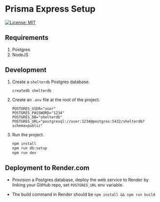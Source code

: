 # Prisma Express Setup

[![License: MIT](https://img.shields.io/badge/License-MIT-yellow.svg)](https://opensource.org/licenses/MIT)

## Requirements

1. Postgres
2. NodeJS

## Development

1. Create a `shelterdb` Postgres database.

    ```bash
    createdb shelterdb
    ```

2. Create an `.env` file at the root of the project.

    ```text
    POSTGRES_USER="user"
    POSTGRES_PASSWORD="1234"
    POSTGRES_DB="shelterdb"
    POSTGRES_URL="postgresql://user:1234@postgres:5432/shelterdb?schema=public"
    ```

3. Run the project.

    ```bash
    npm install
    npm run db:setup
    npm run dev
    ```

## Deployment to Render.com

- Provision a Postgres database, deploy the web service to Render by linking your GitHub repo, set `POSTGRES_URL` env variable.

- The build command in Render should be `npm install && npm run build`
